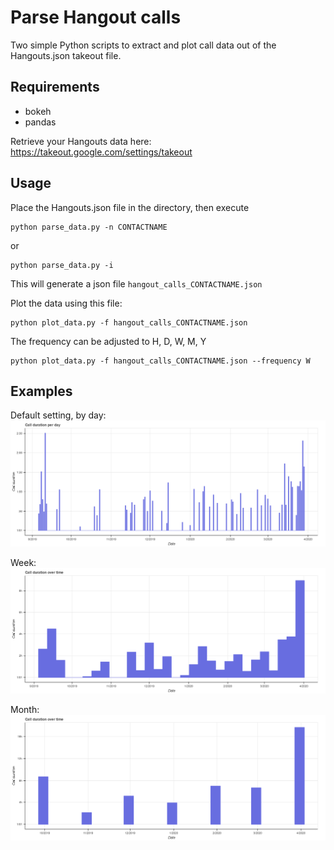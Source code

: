 # Parse Hangout calls

Two simple Python scripts to extract and plot call data out of the Hangouts.json takeout file.

## Requirements

- bokeh
- pandas

Retrieve your Hangouts data here: https://takeout.google.com/settings/takeout

## Usage

Place the Hangouts.json file in the directory, then execute

```
python parse_data.py -n CONTACTNAME
```

or

```
python parse_data.py -i
```

This will generate a json file `hangout_calls_CONTACTNAME.json`



Plot the data using this file:

```
python plot_data.py -f hangout_calls_CONTACTNAME.json
```

The frequency can be adjusted to H, D, W, M,  Y

```
python plot_data.py -f hangout_calls_CONTACTNAME.json --frequency W
```



## Examples

Default setting, by day:
![bokeh_plot_day](.\examples\bokeh_plot_day.png)

Week:
![bokeh_plot_week](.\examples\bokeh_plot_week.png)

Month:
![bokeh_plot_month](.\examples\bokeh_plot_month.png)

